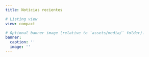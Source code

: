```yaml
---
title: Noticias recientes

# Listing view
view: compact

# Optional banner image (relative to `assets/media/` folder).
banner:
  caption: ''
  image: ''
---
```


